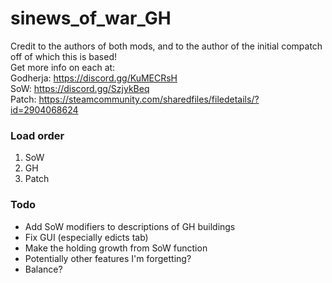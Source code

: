 # sinews_of_war_GH
Credit to the authors of both mods, and to the author of the initial compatch off of which this is based!  
Get more info on each at:  
Godherja: https://discord.gg/KuMECRsH  
SoW: https://discord.gg/SzjykBeq  
Patch: https://steamcommunity.com/sharedfiles/filedetails/?id=2904068624	

### Load order
1. SoW	  
2. GH	  
3. Patch	  

### Todo  
- Add SoW modifiers to descriptions of GH buildings  
- Fix GUI (especially edicts tab)  
- Make the holding growth from SoW function  
- Potentially other features I'm forgetting?  
- Balance?  

